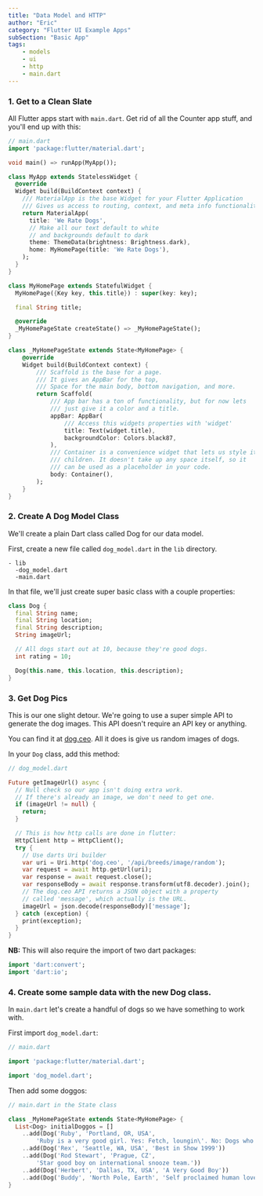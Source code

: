 ```yaml
---
title: "Data Model and HTTP"
author: "Eric"
category: "Flutter UI Example Apps"
subSection: "Basic App"
tags:
    - models
    - ui
    - http
    - main.dart
---
```


### 1. Get to a Clean Slate

All Flutter apps start with `main.dart`. Get rid of all the Counter app stuff, and you'll end up with this:

```dart
// main.dart
import 'package:flutter/material.dart';

void main() => runApp(MyApp());

class MyApp extends StatelessWidget {
  @override
  Widget build(BuildContext context) {
    /// MaterialApp is the base Widget for your Flutter Application
    /// Gives us access to routing, context, and meta info functionality.
    return MaterialApp(
      title: 'We Rate Dogs',
      // Make all our text default to white
      // and backgrounds default to dark
      theme: ThemeData(brightness: Brightness.dark),
      home: MyHomePage(title: 'We Rate Dogs'),
    );
  }
}

class MyHomePage extends StatefulWidget {
  MyHomePage({Key key, this.title}) : super(key: key);

  final String title;

  @override
  _MyHomePageState createState() => _MyHomePageState();
}

class _MyHomePageState extends State<MyHomePage> {
    @override
    Widget build(BuildContext context) {
        /// Scaffold is the base for a page.
        /// It gives an AppBar for the top,
        /// Space for the main body, bottom navigation, and more.
        return Scaffold(
            /// App bar has a ton of functionality, but for now lets
            /// just give it a color and a title.
            appBar: AppBar(
                /// Access this widgets properties with 'widget'
                title: Text(widget.title),
                backgroundColor: Colors.black87,
            ),
            /// Container is a convenience widget that lets us style it's
            /// children. It doesn't take up any space itself, so it
            /// can be used as a placeholder in your code.
            body: Container(),
        );
    }
}

```

### 2. Create A Dog Model Class

We'll create a plain Dart class called Dog for our data model.

First, create a new file called `dog_model.dart` in the `lib` directory.

```
- lib
  -dog_model.dart
  -main.dart
```

In that file, we'll just create super basic class with a couple properties:

```dart
class Dog {
  final String name;
  final String location;
  final String description;
  String imageUrl;

  // All dogs start out at 10, because they're good dogs.
  int rating = 10;

  Dog(this.name, this.location, this.description);
}
```

### 3. Get Dog Pics

This is our one slight detour. We're going to use a super simple API to generate the dog images. This API doesn't require an API key or anything.

You can find it at [dog.ceo](https://dog.ceo). All it does is give us random images of dogs.

In your `Dog` class, add this method:

```dart
// dog_model.dart

Future getImageUrl() async {
  // Null check so our app isn't doing extra work.
  // If there's already an image, we don't need to get one.
  if (imageUrl != null) {
    return;
  }

  // This is how http calls are done in flutter:
  HttpClient http = HttpClient();
  try {
    // Use darts Uri builder
    var uri = Uri.http('dog.ceo', '/api/breeds/image/random');
    var request = await http.getUrl(uri);
    var response = await request.close();
    var responseBody = await response.transform(utf8.decoder).join();
    // The dog.ceo API returns a JSON object with a property
    // called 'message', which actually is the URL.
    imageUrl = json.decode(responseBody)['message'];
  } catch (exception) {
    print(exception);
  }
}
```

**NB:** This will also require the import of two dart packages:

```dart
import 'dart:convert';
import 'dart:io';
```

### 4. Create some sample data with the new Dog class.

In `main.dart` let's create a handful of dogs so we have something to work with.

First import `dog_model.dart`:

```dart
// main.dart

import 'package:flutter/material.dart';

import 'dog_model.dart';
```

Then add some doggos:

```dart
// main.dart in the State class

class _MyHomePageState extends State<MyHomePage> {
  List<Dog> initialDoggos = []
    ..add(Dog('Ruby', 'Portland, OR, USA',
        'Ruby is a very good girl. Yes: Fetch, loungin\'. No: Dogs who get on furniture.'))
    ..add(Dog('Rex', 'Seattle, WA, USA', 'Best in Show 1999'))
    ..add(Dog('Rod Stewart', 'Prague, CZ',
        'Star good boy on international snooze team.'))
    ..add(Dog('Herbert', 'Dallas, TX, USA', 'A Very Good Boy'))
    ..add(Dog('Buddy', 'North Pole, Earth', 'Self proclaimed human lover.'));
}
```
